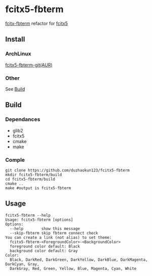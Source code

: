 # fcitx5-fbterm
[fcitx-fbterm](https://github.com/fcitx/fcitx-fbterm) refactor for [fcitx5](https://github.com/fcitx/fcitx5)

## Install
### ArchLinux
[fcitx5-fbterm-git(AUR)](https://aur.archlinux.org/packages/fcitx5-fbterm-git/)
### Other
See [Build](#Build)

## Build
### Dependances
- glib2
- fcitx5
- cmake
- make

### Comple
```shell
git clone https://github.com/duzhaokun123/fcitx5-fbterm
mkdir fcitx5-fbterm/build
cd fcitx5-fbterm/build
cmake ..
make #output is fcitx5-fbterm
```

## Usage
```
fcitx5-fbterm --help
Usage: fcitx5-fbterm [options]
Options:
  --help        show this message
  --skip-fbterm skip fbterm connect check
You can create a link (not alias) to set theme:
  fcitx5-fbterm-<ForegroundColor>-<BackgroundColor>
  foreground color default: Black
  background color default: Gray
Color:
  Black, DarkRed, DarkGreen, DarkYellow, DarkBlue, DarkMagenta, DarkCyan, Gray,
  DarkGray, Red, Green, Yellow, Blue, Magenta, Cyan, White
```

